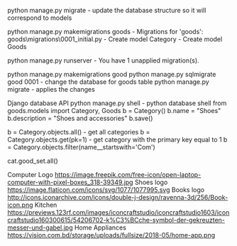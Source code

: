 python manage.py  migrate -   update the database structure so it will correspond to models

python manage.py makemigrations goods -
Migrations for 'goods':
  goods\migrations\0001_initial.py
    - Create model Category
    - Create model Goods


python manage.py runserver -
You have 1 unapplied migration(s).

python manage.py makemigrations good
python  manage.py sqlmigrate good 0001 -  change the database for goods table
python manage.py migrate -  applies the changes

Django database API
python manage.py  shell -  python database shell
from goods.models import Category, Goods
b = Category()
b.name = "Shoes"
b.description = "Shoes and accessories"
b.save()

b = Category.objects.all()   - get all categories
b = Category.objects.get(pk=1)  - get category with the primary key equal to 1
b = Category.objects.filter(name__startswith='Com')


cat.good_set.all()

Computer Logo
https://image.freepik.com/free-icon/open-laptop-computer-with-pixel-boxes_318-39349.jpg
Shoes logo
https://image.flaticon.com/icons/svg/1077/1077995.svg
Books logo
http://icons.iconarchive.com/icons/double-j-design/ravenna-3d/256/Book-icon.png
Kitchen
https://previews.123rf.com/images/iconcraftstudio/iconcraftstudio1603/iconcraftstudio160300615/54206702-k%C3%BCche-symbol-der-gekreuzten-messer-und-gabel.jpg
Home Appliances
https://vision.com.bd/storage/uploads/fullsize/2018-05/home-app.png
